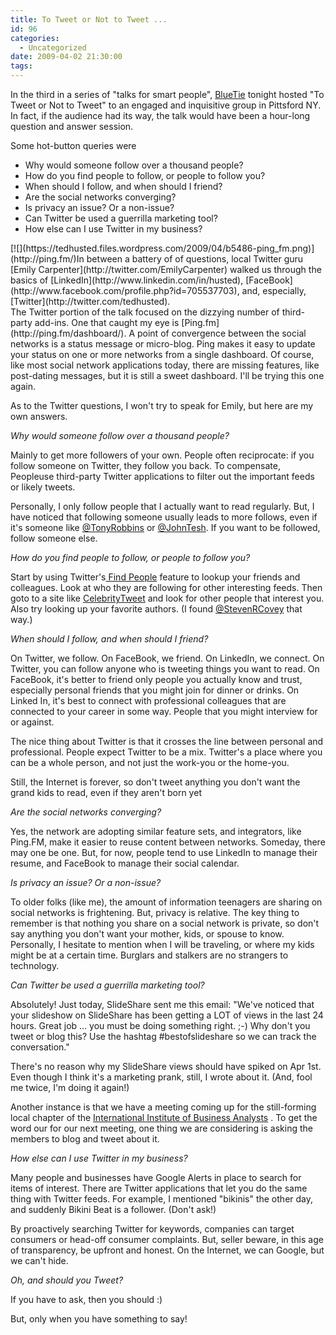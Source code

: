 ```yaml
---
title: To Tweet or Not to Tweet ...
id: 96
categories:
  - Uncategorized
date: 2009-04-02 21:30:00
tags:
---
```


In the third in a series of "talks for smart people", [BlueTie](http://bluetie.com/) tonight hosted "To Tweet or Not to Tweet" to an engaged and inquisitive group in Pittsford NY. In fact, if the audience had its way, the talk would have been a hour-long question and answer session.

Some hot-button queries were

*   Why would someone follow over a thousand people?
*   How do you find people to follow, or people to follow you?
*   When should I follow, and when should I friend?
*   Are the social networks converging?
*   Is privacy an issue? Or a non-issue?
*   Can Twitter be used a guerrilla marketing tool?
*   How else can I use Twitter in my business?
<div style="text-align:left;">[![](https://tedhusted.files.wordpress.com/2009/04/b5486-ping_fm.png)](http://ping.fm/)In between a battery of of questions, local Twitter guru [Emily Carpenter](http://twitter.com/EmilyCarpenter) walked us through the basics of [LinkedIn](http://www.linkedin.com/in/husted), [FaceBook](http://www.facebook.com/profile.php?id=705537703), and, especially, [Twitter](http://twitter.com/tedhusted).</div>
The Twitter portion of the talk focused on the dizzying number of third-party add-ins. One that caught my eye is [Ping.fm](http://ping.fm/dashboard/). A point of convergence between the social networks is a status message or micro-blog. Ping makes it easy to update your status on one or more networks from a single dashboard. Of course, like most social network applications today, there are missing features, like post-dating messages, but it is still a sweet dashboard. I'll be trying this one again.

As to the Twitter questions, I won't try to speak for Emily, but here are my own answers.

<span style="font-style:italic;">Why would someone follow over a thousand people? </span>

Mainly to get more followers of your own. People often reciprocate: if you follow someone on Twitter, they follow you back. To compensate, Peopleuse third-party Twitter applications to filter out the important feeds or likely tweets.

Personally, I only follow people that I actually want to read regularly. But, I have noticed that following someone usually leads to more follows, even if it's someone like [@TonyRobbins](http://twitter.com/tonyrobbins) or [@JohnTesh](http://twitter.com/johntesh). If you want to be followed, follow someone else.

<span style="font-style:italic;">How do you find people to follow, or people to follow you?</span>

Start by using Twitter's[ Find People](http://twitter.com/invitations/find_on_twitter) feature to lookup your friends and colleagues. Look at who they are following for other interesting feeds. Then goto to a site like [CelebrityTweet](http://www.celebritytweet.com/) and look for other people that interest you. Also try looking up your favorite authors. (I found [@StevenRCovey](http://twitter.com/StephenRCovey) that way.)

<span style="font-style:italic;">When should I follow, and when should I friend?</span>

On Twitter, we follow. On FaceBook, we friend. On LinkedIn, we connect. On Twitter, you can follow anyone who is tweeting things you want to read. On FaceBook, it's better to friend only people you actually know and trust, especially personal friends that you might join for dinner or drinks. On Linked In, it's best to connect with professional colleagues that are connected to your career in some way. People that you might interview for or against.

The nice thing about Twitter is that it crosses the line between personal and professional. People expect Twitter to be a mix. Twitter's a place where you can be a whole person, and not just the work-you or the home-you.

Still, the Internet is forever, so don't tweet anything you don't want the grand kids to read, even if they aren't born yet

<span style="font-style:italic;">Are the social networks converging?</span>

Yes, the network are adopting similar feature sets, and integrators, like Ping.FM, make it easier to reuse content between networks. Someday, there may one be one. But, for now, people tend to use LinkedIn to manage their resume, and FaceBook to manage their social calendar.

<span style="font-style:italic;">Is privacy an issue? Or a non-issue?</span>

To older folks (like me), the amount of information teenagers are sharing on social networks is frightening. But, privacy is relative. The key thing to remember is that nothing you share on a social network is private, so don't say anything you don't want your mother, kids, or spouse to know. Personally, I hesitate to mention when I will be traveling, or where my kids might be at a certain time. Burglars and stalkers are no strangers to technology.

<span style="font-style:italic;">Can Twitter be used a guerrilla marketing tool?</span>

Absolutely! Just today, SlideShare sent me this email: "We've noticed that your slideshow on SlideShare has been getting a LOT of views in the last 24 hours. Great job ... you must be doing something right. ;-) Why don't you tweet or blog this? Use the hashtag #bestofslideshare so we can track the conversation."

There's no reason why my SlideShare views should have spiked on Apr 1st. Even though I think it's a marketing prank, still, I wrote about it. (And, fool me twice, I'm doing it again!)

Another instance is that we have a meeting coming up for the still-forming local chapter of the [International Institute of Business Analysts](http://rochesterny.theiiba.org/) . To get the word our for our next meeting, one thing we are considering is asking the members to blog and tweet about it.

<span style="font-style:italic;">How else can I use Twitter in my business?</span>

Many people and businesses have Google Alerts in place to search for items of interest. There are Twitter applications that let you do the same thing with Twitter feeds. For example, I mentioned "bikinis" the other day, and suddenly Bikini Beat is a follower. (Don't ask!)

By proactively searching Twitter for keywords, companies can target consumers or head-off consumer complaints. But, seller beware, in this age of transparency, be upfront and honest. On the Internet, we can Google, but we can't hide.

<span style="font-style:italic;">Oh, and should you Tweet?</span>

If you have to ask, then you should :)

But, only when you have something to say!
